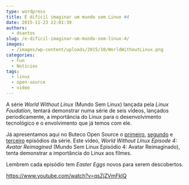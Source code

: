 ```yaml
---
type: wordpress
title: É difícil imaginar um mundo sem Linux #4
date: 2015-11-23 22:01:39
authors:
  - dsantos
slug: /e-dificil-imaginar-um-mundo-sem-linux-4/
images:
  - /images/wp-content/uploads/2015/10/WorldWithoutLinux.png
categories:
  - Fun
  - Notícias
tags:
  - linux
  - open-source
  - video
---
```


A série <em>World Without Linux</em> (Mundo Sem Linux) lançada pela <em>Linux Foudation</em>, tentará demonstrar numa série de seis vídeos, lançados periodicamente, a importância do Linux para o desenvolvimento tecnológico e o envolvimento que já temos com ele.

Já apresentamos aqui no Buteco Open Source o <a href="/e-dificil-imaginar-um-mundo-sem-linux" target="_blank">primeiro</a>, <a href="/e-dificil-imaginar-um-mundo-sem-linux-2" target="_blank">segundo</a> e <a href="/e-dificil-imaginar-um-mundo-sem-linux-3" target="_blank">terceiro</a> episódios da série. Este vídeo, <em>World Without Linux Episode 4: Avatar Reimagined</em> (Mundo Sem Linux Episódio 4: Avatar Reimaginado), tenta demonstrar a importância do Linux aos filmes.

Lembrem cada episódio tem <em>Easter Eggs</em> novos para serem descobertos.<!--more-->

https://www.youtube.com/watch?v=qsZjZVmFklQ